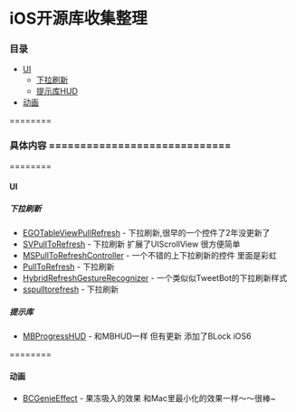 iOS开源库收集整理
==============


###  目录
- [UI](#UI)
    - [下拉刷新](#下拉刷新)
    - [提示库HUD](#提示库)
- [动画](#动画)


========
### 具体内容 =============================
========

#### UI

##### 下拉刷新
* [EGOTableViewPullRefresh](https://github.com/enormego/EGOTableViewPullRefresh) - 下拉刷新,很早的一个控件了2年没更新了
* [SVPullToRefresh](https://github.com/samvermette/SVPullToRefresh) - 下拉刷新 扩展了UIScrollView 很方便简单
* [MSPullToRefreshController](https://github.com/bogardon/MSPullToRefreshController) - 一个不错的上下拉刷新的控件 里面是彩虹
* [PullToRefresh](https://github.com/leah/PullToRefresh) - 下拉刷新
* [HybridRefreshGestureRecognizer](https://github.com/dingtianran/HybridRefreshGestureRecognizer) - 一个类似似TweetBot的下拉刷新样式
* [sspulltorefresh](https://github.com/soffes/sspulltorefresh) - 下拉刷新

##### 提示库
* [MBProgressHUD](https://github.com/matej/MBProgressHUD) - 和MBHUD一样 但有更新 添加了BLock iOS6

========

#### 动画
* [BCGenieEffect](https://github.com/Ciechan/BCGenieEffect) - 果冻吸入的效果 和Mac里最小化的效果一样～～很棒~


